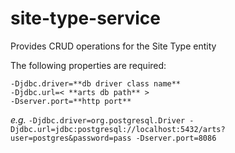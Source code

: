 # site-type-service
Provides CRUD operations for the Site Type entity

The following properties are required:

    -Djdbc.driver=**db driver class name** 
    -Djdbc.url=< **arts db path** > 
    -Dserver.port=**http port**

*e.g.*
```-Djdbc.driver=org.postgresql.Driver -Djdbc.url=jdbc:postgresql://localhost:5432/arts?user=postgres&password=pass -Dserver.port=8086```

